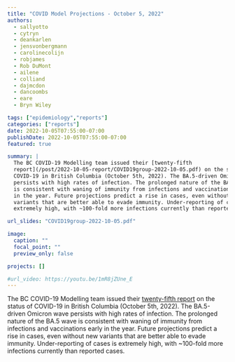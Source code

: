 ```yaml
---
title: "COVID Model Projections - October 5, 2022"
authors:
  - sallyotto
  - cytryn
  - deankarlen
  - jensvonbergmann
  - carolinecolijn
  - robjames
  - Rob DuMont
  - ailene
  - colliand
  - dajmcdon
  - dancoombs
  - eare
  - Bryn Wiley

tags: ["epidemiology","reports"]
categories: ["reports"]
date: 2022-10-05T07:55:00-07:00
publishDate: 2022-10-05T07:55:00-07:00
featured: true

summary: |
  The BC COVID-19 Modelling team issued their [twenty-fifth
  report](/post/2022-10-05-report/COVID19group-2022-10-05.pdf) on the status of
  COVID-19 in British Columbia (October 5th, 2022). The BA.5-driven Omicron wave
  persists with high rates of infection. The prolonged nature of the BA.5 wave
  is consistent with waning of immunity from infections and vaccinations early
  in the year. Future projections predict a rise in cases, even without new
  variants that are better able to evade immunity. Under-reporting of cases is
  extremely high, with ~100-fold more infections currently than reported cases.

url_slides: "COVID19group-2022-10-05.pdf"

image:
  caption: ""
  focal_point: ""
  preview_only: false

projects: []

#url_video: https://youtu.be/1mR8jZUne_E
---
```

The BC COVID-19 Modelling team issued their [twenty-fifth
report](/post/2022-10-05-report/COVID19group-2022-10-05.pdf) on the status of
COVID-19 in British Columbia (October 5th, 2022). The BA.5-driven Omicron wave
persists with high rates of infection. The prolonged nature of the BA.5 wave
is consistent with waning of immunity from infections and vaccinations early
in the year. Future projections predict a rise in cases, even without new
variants that are better able to evade immunity. Under-reporting of cases is
extremely high, with ~100-fold more infections currently than reported cases.
